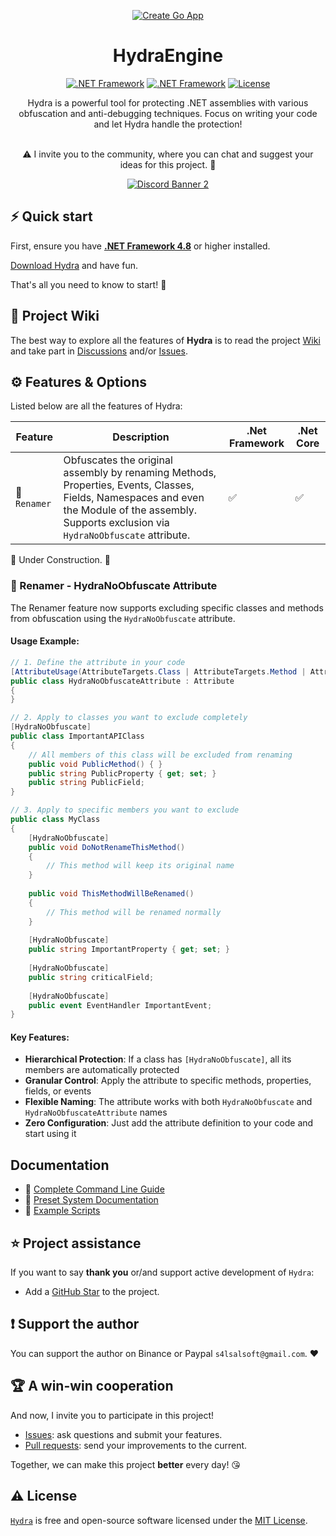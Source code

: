 <div align="center">
 
[![Create Go App][repo_logo_img]][repo_url]
 
# HydraEngine

[![.NET Framework][dotnet_version_img]][dotnet_dev_url]
[![.NET Framework][dotnet_core_version_img]][dotnet_dev_url]
[![License][repo_license_img]][repo_license_url]

Hydra is a powerful tool for protecting .NET assemblies with various obfuscation and anti-debugging techniques. Focus on writing your code and let Hydra handle the protection!
<br><br>

⚠️ I invite you to the community, where you can chat and suggest your ideas for this project. 💌 
 
[![Discord Banner 2](https://discord.com/api/guilds/1327640073348317235/widget.png?style=banner2)](https://discord.gg/C4evgU4Tas)
</div>



## ⚡️ Quick start

First, ensure you have **[.NET Framework 4.8](https://go.microsoft.com/fwlink/?linkid=2088631)** or higher installed.

[Download Hydra](https://github.com/DestroyerDarkNess/Hydra/releases/download/1.1.9/HailHydra.7z) and have fun.
 
That's all you need to know to start! 🎉

## 📖 Project Wiki

The best way to explore all the features of **Hydra** is to read the project [Wiki][repo_wiki_url] and take part in [Discussions][repo_discussions_url] and/or [Issues][repo_issues_url].

## ⚙️ Features & Options

Listed below are all the features of Hydra:
 
| Feature| Description                                              | .Net Framework   | .Net Core | 
| ------ | -------------------------------------------------------- | ---------------- | --------- |
| 🔄 `Renamer`   | Obfuscates the original assembly by renaming Methods, Properties, Events, Classes, Fields, Namespaces and even the Module of the assembly. Supports exclusion via `HydraNoObfuscate` attribute.             | ✅ | ✅  |  

🚧 Under Construction. 🚧

### 🔄 Renamer - HydraNoObfuscate Attribute

The Renamer feature now supports excluding specific classes and methods from obfuscation using the `HydraNoObfuscate` attribute.

#### Usage Example:

```csharp
// 1. Define the attribute in your code
[AttributeUsage(AttributeTargets.Class | AttributeTargets.Method | AttributeTargets.Property | AttributeTargets.Field | AttributeTargets.Event)]
public class HydraNoObfuscateAttribute : Attribute
{
}

// 2. Apply to classes you want to exclude completely
[HydraNoObfuscate]
public class ImportantAPIClass
{
    // All members of this class will be excluded from renaming
    public void PublicMethod() { }
    public string PublicProperty { get; set; }
    public string PublicField;
}

// 3. Apply to specific members you want to exclude
public class MyClass
{
    [HydraNoObfuscate]
    public void DoNotRenameThisMethod() 
    {
        // This method will keep its original name
    }
    
    public void ThisMethodWillBeRenamed() 
    {
        // This method will be renamed normally
    }
    
    [HydraNoObfuscate]
    public string ImportantProperty { get; set; }
    
    [HydraNoObfuscate]
    public string criticalField;
    
    [HydraNoObfuscate]
    public event EventHandler ImportantEvent;
}
```

#### Key Features:
- **Hierarchical Protection**: If a class has `[HydraNoObfuscate]`, all its members are automatically protected
- **Granular Control**: Apply the attribute to specific methods, properties, fields, or events
- **Flexible Naming**: The attribute works with both `HydraNoObfuscate` and `HydraNoObfuscateAttribute` names
- **Zero Configuration**: Just add the attribute definition to your code and start using it
 
## Documentation

- 📖 [Complete Command Line Guide](Hydra/COMMANDLINE_README.md)
- 📝 [Preset System Documentation](Hydra/PRESETS_README.md)
- 📁 [Example Scripts](Hydra/Examples/)

## ⭐️ Project assistance

If you want to say **thank you** or/and support active development of `Hydra`:

- Add a [GitHub Star][repo_url] to the project.

## ❗️ Support the author

You can support the author on Binance or Paypal `s4lsalsoft@gmail.com`. ❤️

## 🏆 A win-win cooperation

And now, I invite you to participate in this project!  

- [Issues][repo_issues_url]: ask questions and submit your features.
- [Pull requests][repo_pull_request_url]: send your improvements to the current.

Together, we can make this project **better** every day! 😘

## ⚠️ License

[`Hydra`][repo_url] is free and open-source software licensed under the [MIT License][repo_license_url].

<!-- .NET -->

[dotnet_version_img]: https://img.shields.io/badge/.NET_Framework-violet?style=for-the-badge&logo=dotnet
[dotnet_core_version_img]: https://img.shields.io/badge/.NET_Core-blue?style=for-the-badge&logo=dotnet
[dotnet_dev_url]: https://dotnet.microsoft.com/

<!-- Repository -->
[repo_logo_url]: https://github.com/DestroyerDarkNess/Hydra
[repo_logo_img]: https://github.com/user-attachments/assets/2b36e5d4-0122-4691-9fda-2dfb0acfb7cc
[repo_url]: https://github.com/DestroyerDarkNess/Hydra
[repo_license_url]: https://github.com/DestroyerDarkNess/Hydra/blob/main/LICENSE
[repo_license_img]: https://img.shields.io/badge/license-MIT-red?style=for-the-badge&logo=none
[repo_issues_url]: https://github.com/DestroyerDarkNess/Hydra/issues
[repo_pull_request_url]: https://github.com/DestroyerDarkNess/Hydra/pulls
[repo_discussions_url]: https://github.com/DestroyerDarkNess/Hydra/discussions
[repo_wiki_url]: https://github.com/DestroyerDarkNess/Hydra/wiki

<!-- Author -->

[boosty_url]: https://github.com/DestroyerDarkNess

<!-- Readme links -->

[dev_to_url]: https://dev.to/

